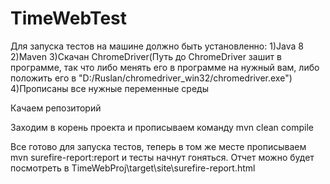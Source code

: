 # TimeWebTest

Для запуска тестов на машине должно быть установленно:
1)Java 8
2)Maven
3)Скачан ChromeDriver(Путь до ChromeDriver зашит в программе, так что либо менять его в программе на нужный вам, либо положить его в  "D:/Ruslan/chromedriver_win32/chromedriver.exe")
4)Прописаны все нужные переменные среды

Качаем репозиторий

Заходим в корень проекта и прописываем команду mvn clean compile

Все готово для запуска тестов, теперь в том же месте прописываем mvn surefire-report:report и тесты начнут гоняться. Отчет можно будет посмотреть  в TimeWebProj\target\site\surefire-report.html

